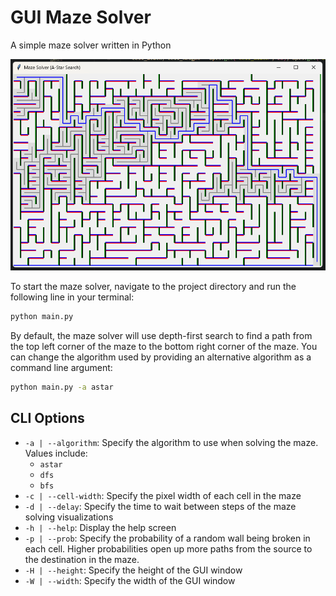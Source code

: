 # GUI Maze Solver

A simple maze solver written in Python

![A screenshot of the maze solver program result after running the A-Star search algorithm](media/screenshot.png)

To start the maze solver, navigate to the project directory and run the following line in your terminal:

```sh
python main.py
```

By default, the maze solver will use depth-first search to find a path from the top left corner of the maze to the bottom right corner of the maze. You can change the algorithm used by providing an alternative algorithm as a command line argument:

```sh
python main.py -a astar
```

## CLI Options

- `-a | --algorithm`: Specify the algorithm to use when solving the maze. Values include:
  - `astar`
  - `dfs`
  - `bfs`
- `-c | --cell-width`: Specify the pixel width of each cell in the maze
- `-d | --delay`: Specify the time to wait between steps of the maze solving visualizations
- `-h | --help`: Display the help screen
- `-p | --prob`: Specify the probability of a random wall being broken in each cell. Higher probabilities open up more paths from the source to the destination in the maze.
- `-H | --height`: Specify the height of the GUI window
- `-W | --width`: Specify the width of the GUI window

